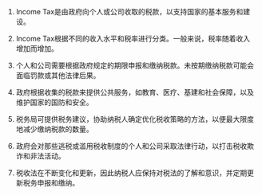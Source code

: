 

1. Income Tax是由政府向个人或公司收取的税款，以支持国家的基本服务和建设。

2. Income Tax根据不同的收入水平和税率进行分类。一般来说，税率随着收入增加而增加。

3. 个人和公司需要根据政府规定的期限申报和缴纳税款。未按期缴纳税款可能会面临罚款或其他法律后果。

4. 政府根据收集的税款来提供公共服务，如教育、医疗、基建和社会保障，以及维护国家的国防和安全。

5. 税务局可提供税务建议，协助纳税人确定优化税收策略的方法，以便最大限度地减少缴纳税款的数量。

6. 政府会对那些逃税或滥用税收制度的个人和公司采取法律行动，以打击税收欺诈和非法活动。

7. 税收法在不断变化和更新，因此纳税人应保持对税法的了解和意识，并定期更新税务申报和缴纳。